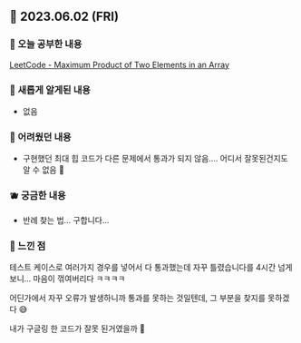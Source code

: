 ## 🍰 2023.06.02 (FRI)

### 🍑 오늘 공부한 내용

[LeetCode - Maximum Product of Two Elements in an Array](https://github.com/merryfraise/algorithms/blob/main/leetcode/easy/230602/Maximum%20Product%20of%20Two%20Elements%20in%20an%20Array.js "LeetCode - Maximum Product of Two Elements in an Array")

### 🍓 새롭게 알게된 내용

-  없음

### 🍒 어려웠던 내용

-  구현했던 최대 힙 코드가 다른 문제에서 통과가 되지 않음.... 어디서 잘못된건지도 알 수 없음 🥹

### 🫐 궁금한 내용

-  반례 찾는 법... 구합니다...

### 🐰 느낀 점

테스트 케이스로 여러가지 경우를 넣어서 다 통과했는데 자꾸 틀렸습니다를 4시간 넘게 보니... 마음이 꺾여버리다 ㅋㅋㅋㅋ

어딘가에서 자꾸 오류가 발생하니까 통과를 못하는 것일텐데, 그 부분을 찾지를 못하겠다 😅

내가 구글링 한 코드가 잘못 된거였을까 🥲
